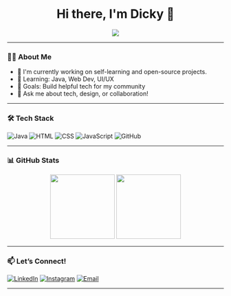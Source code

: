 <h1 align="center">Hi there, I'm Dicky 👋</h1>

<p align="center">
  <img src="https://readme-typing-svg.herokuapp.com?center=true&vCenter=true&lines=Welcome+to+my+GitHub!;I'm+a+developer+from+Indonesia.;I+love+coding+%F0%9F%92%BB;Coffee+and+Code+%E2%98%95" />
</p>

---

### 👨‍💻 About Me

- 🔭 I'm currently working on self-learning and open-source projects.
- 🌱 Learning: Java, Web Dev, UI/UX
- 🎯 Goals: Build helpful tech for my community
- 💬 Ask me about tech, design, or collaboration!

---

### 🛠️ Tech Stack

![Java](https://img.shields.io/badge/-Java-007396?logo=java&logoColor=white&style=flat)
![HTML](https://img.shields.io/badge/-HTML5-E34F26?logo=html5&logoColor=white&style=flat)
![CSS](https://img.shields.io/badge/-CSS3-1572B6?logo=css3&logoColor=white&style=flat)
![JavaScript](https://img.shields.io/badge/-JavaScript-F7DF1E?logo=javascript&logoColor=black&style=flat)
![GitHub](https://img.shields.io/badge/-GitHub-181717?logo=github&logoColor=white&style=flat)

---

### 📊 GitHub Stats

<p align="center">
  <img src="https://github-readme-stats.vercel.app/api?username=dickysanjaya3103&show_icons=true&theme=radical" height="150"/>
  <img src="https://github-readme-stats.vercel.app/api/top-langs/?username=dickysanjaya3103&layout=compact&theme=radical" height="150"/>
</p>

---

### 📫 Let’s Connect!

[![LinkedIn](https://img.shields.io/badge/-LinkedIn-0077B5?logo=linkedin&logoColor=white)](https://linkedin.com/in/namakamu)
[![Instagram](https://img.shields.io/badge/-Instagram-E4405F?logo=instagram&logoColor=white)](https://instagram.com/namakamu)
[![Email](https://img.shields.io/badge/-Email-D14836?logo=gmail&logoColor=white)](mailto:emailkamu@gmail.com)

---
